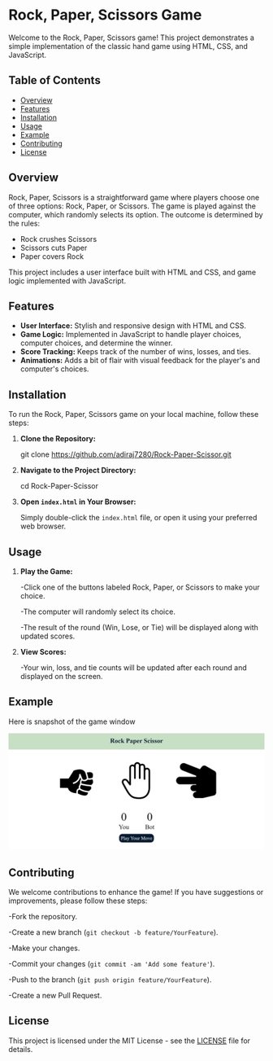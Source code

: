 # Rock, Paper, Scissors Game

Welcome to the Rock, Paper, Scissors game! This project demonstrates a simple implementation of the classic hand game using HTML, CSS, and JavaScript.

## Table of Contents

- [Overview](#overview)
- [Features](#features)
- [Installation](#installation)
- [Usage](#usage)
- [Example](#example)
- [Contributing](#contributing)
- [License](#license)

## Overview

Rock, Paper, Scissors is a straightforward game where players choose one of three options: Rock, Paper, or Scissors. The game is played against the computer, which randomly selects its option. The outcome is determined by the rules:

- Rock crushes Scissors
- Scissors cuts Paper
- Paper covers Rock

This project includes a user interface built with HTML and CSS, and game logic implemented with JavaScript.

## Features

- **User Interface:** Stylish and responsive design with HTML and CSS.
- **Game Logic:** Implemented in JavaScript to handle player choices, computer choices, and determine the winner.
- **Score Tracking:** Keeps track of the number of wins, losses, and ties.
- **Animations:** Adds a bit of flair with visual feedback for the player's and computer's choices.

## Installation

To run the Rock, Paper, Scissors game on your local machine, follow these steps:

1. **Clone the Repository:**

   git clone https://github.com/adiraj7280/Rock-Paper-Scissor.git

2. **Navigate to the Project Directory:**

   cd Rock-Paper-Scissor

3. **Open `index.html` in Your Browser:**

   Simply double-click the `index.html` file, or open it using your preferred web browser.

## Usage

1. **Play the Game:**

   -Click one of the buttons labeled Rock, Paper, or Scissors to make your choice.

   -The computer will randomly select its choice.

   -The result of the round (Win, Lose, or Tie) will be displayed along with updated scores.

2. **View Scores:**

   -Your win, loss, and tie counts will be updated after each round and displayed on the screen.

## Example

Here is snapshot of the game window

![Rock Paper Scissor Screenshot](Sample.png)

## Contributing

We welcome contributions to enhance the game! If you have suggestions or improvements, please follow these steps:

-Fork the repository.

-Create a new branch (`git checkout -b feature/YourFeature`).

-Make your changes.

-Commit your changes (`git commit -am 'Add some feature'`).

-Push to the branch (`git push origin feature/YourFeature`).

-Create a new Pull Request.

## License

This project is licensed under the MIT License - see the [LICENSE](LICENSE) file for details.

